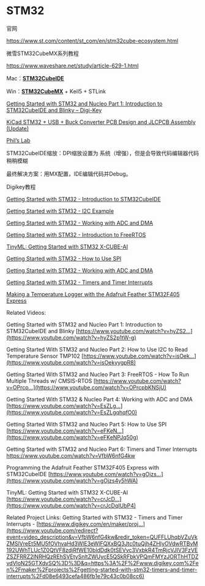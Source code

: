 # STM32



官网

https://www.st.com/content/st_com/en/stm32cube-ecosystem.html

微雪STM32CubeMX系列教程

https://www.waveshare.net/study/article-629-1.html

Mac：[**STM32CubeIDE**](https://www.st.com/en/development-tools/stm32cubeide.html)

Win：[**STM32CubeMX**](https://www.st.com/en/development-tools/stm32cubemx.html) + Keil5 + STLink

[Getting Started with STM32 and Nucleo Part 1: Introduction to STM32CubeIDE and Blinky – Digi-Key](https://www.youtube.com/watch?v=hyZS2p1tW-g)

[KiCad STM32 + USB + Buck Converter PCB Design and JLCPCB Assembly (Update)](https://www.youtube.com/watch?v=C7-8nUU6e3E)

[Phil’s Lab](https://www.youtube.com/c/PhilS94)

STM32CubeIDE缩放：DPI缩放设置为 系统（增强），但是会导致代码编辑器代码稍稍模糊

最终解决方案：用MX配置，IDE编辑代码并Debug。



Digikey教程

[Getting Started with STM32 - Introduction to STM32CubeIDE](https://www.digikey.com/en/maker/projects/getting-started-with-stm32-introduction-to-stm32cubeide/6a6c60a670c447abb90fd0fd78008697)

[Getting Started with STM32 - I2C Example](https://www.digikey.com/en/maker/projects/getting-started-with-stm32-i2c-example/ba8c2bfef2024654b5dd10012425fa23)

[Getting Started with STM32 - Working with ADC and DMA](https://www.digikey.com/en/maker/projects/getting-started-with-stm32-working-with-adc-and-dma/f5009db3a3ed4370acaf545a3370c30c)

[Getting Started with STM32 - Introduction to FreeRTOS](https://www.digikey.com/en/maker/projects/getting-started-with-stm32-introduction-to-freertos/ad275395687e4d85935351e16ec575b1)

[TinyML: Getting Started with STM32 X-CUBE-AI](https://www.digikey.com/en/maker/projects/tinyml-getting-started-with-stm32-x-cube-ai/f94e1c8bfc1e4b6291d0f672d780d2c0)

[Getting Started with STM32 - How to Use SPI](https://www.digikey.com/en/maker/projects/getting-started-with-stm32-how-to-use-spi/09eab3dfe74c4d0391aaaa99b0a8ee17)

[Getting Started with STM32 - Working with ADC and DMA](https://www.digikey.com/en/maker/projects/getting-started-with-stm32-working-with-adc-and-dma/f5009db3a3ed4370acaf545a3370c30c)

[Getting Started with STM32 - Timers and Timer Interrupts](https://www.digikey.com/en/maker/projects/getting-started-with-stm32-timers-and-timer-interrupts/d08e6493cefa486fb1e79c43c0b08cc6)

[Making a Temperature Logger with the Adafruit Feather STM32F405 Express](https://www.digikey.com/en/maker/projects/making-a-temperature-logger-with-the-adafruit-feather-stm32f405-express/11ea860d54074a19bb75cb6425e6d0b0)

Related Videos: 

Getting Started with STM32 and Nucleo Part 1: Introduction to STM32CubeIDE and Blinky [https://www.youtube.com/watch?v=hyZS2...](https://www.youtube.com/watch?v=hyZS2p1tW-g) 

Getting Started With STM32 and Nucleo Part 2: How to Use I2C to Read Temperature Sensor TMP102 [https://www.youtube.com/watch?v=isOek...](https://www.youtube.com/watch?v=isOekyygpR8) 

Getting Started With STM32 and Nucleo Part 3: FreeRTOS - How To Run Multiple Threads w/ CMSIS-RTOS [https://www.youtube.com/watch?v=OPrcp...](https://www.youtube.com/watch?v=OPrcpbKNSjU) 

Getting Started With STM32 & Nucleo Part 4: Working with ADC and DMA [https://www.youtube.com/watch?v=EsZLg...](https://www.youtube.com/watch?v=EsZLgqhqfO0) 

Getting Started With STM32 and Nucleo Part 5: How to Use SPI [https://www.youtube.com/watch?v=eFKeN...](https://www.youtube.com/watch?v=eFKeNPJq50g) 

Getting Started with STM32 and Nucleo Part 6: Timers and Timer Interrupts https://www.youtube.com/watch?v=VfbW6nfG4kw



Programming the Adafruit Feather STM32F405 Express with STM32CubeIDE [https://www.youtube.com/watch?v=gOjzs...](https://www.youtube.com/watch?v=gOjzs4y5hWA) 

TinyML: Getting Started with STM32 X-CUBE-AI [https://www.youtube.com/watch?v=crJcD...](https://www.youtube.com/watch?v=crJcDqIUbP4) 

Related Project Links: Getting Started with STM32 - Timers and Timer Interrupts - [https://www.digikey.com/en/maker/proj...](https://www.youtube.com/redirect?event=video_description&v=VfbW6nfG4kw&redir_token=QUFFLUhqbVZuVkZMSlVreEt5MU5fOVhvaHd3WlE3eWlFQXxBQ3Jtc0tuQjh4ZHIyOVdwRTBvM192UWhTLUc1Z0QtVF8zdjRfWE10bldDdk0tSEVvc3VxbkR4TmRjcVJIV3FzVEZSZFRRZ2lNRHQzREhSVEtySnltZWUycE5QSkRFbkVPQmFMYzJORThHTDZvdVloN25GTXdvSQ%3D%3D&q=https%3A%2F%2Fwww.digikey.com%2Fen%2Fmaker%2Fprojects%2Fgetting-started-with-stm32-timers-and-timer-interrupts%2Fd08e6493cefa486fb1e79c43c0b08cc6)
